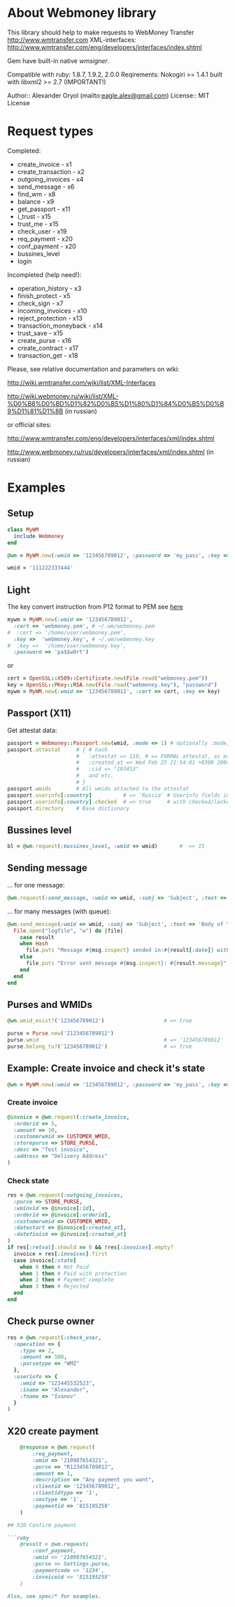 # About Webmoney library

This library should help to make requests to WebMoney Transfer http://www.wmtransfer.com
XML-interfaces: http://www.wmtransfer.com/eng/developers/interfaces/index.shtml

Gem have built-in native *wmsigner*.

Compatible with ruby: 1.8.7, 1.9.2, 2.0.0
Reqirements: Nokogiri >= 1.4.1 built with libxml2 >= 2.7 (IMPORTANT!)

Author::    Alexander Oryol (mailto:eagle.alex@gmail.com)
License::   MIT License

# Request types

Completed:

* create_invoice     - x1
* create_transaction - x2
* outgoing_invoices  - x4
* send_message       - x6
* find_wm            - x8
* balance            - x9
* get_passport       - x11
* i_trust            - x15
* trust_me           - x15
* check_user         - x19
* req_payment        - x20
* conf_payment       - x20
* bussines_level
* login

Incompleted (help need!):

* operation_history  - x3
* finish_protect     - x5
* check_sign         - x7
* incoming_invoices  - x10
* reject_protection  - x13
* transaction_moneyback - x14
* trust_save            - x15
* create_purse          - x16
* create_contract       - x17
* transaction_get       - x18


Please, see relative documentation and parameters on wiki:

http://wiki.wmtransfer.com/wiki/list/XML-Interfaces

http://wiki.webmoney.ru/wiki/list/XML-%D0%B8%D0%BD%D1%82%D0%B5%D1%80%D1%84%D0%B5%D0%B9%D1%81%D1%8B (in russian)

or official sites:

http://www.wmtransfer.com/eng/developers/interfaces/xml/index.shtml

http://www.webmoney.ru/rus/developers/interfaces/xml/index.shtml (in russian)

# Examples

## Setup

```ruby
class MyWM
  include Webmoney
end
```

```ruby
@wm = MyWM.new(:wmid => '123456789012', :password => 'my_pass', :key => 'gQABAIR6...2cC8FZTyKyjBM=')

wmid = '111222333444'
```

## Light

The key convert instruction from P12 format to PEM see [here](http://wiki.webmoney.ru/projects/webmoney/wiki/konvertatsiya_klyuchey_wm_keeper_light_v_pem_format)

```ruby
mywm = MyWM.new(:wmid => '123456789012',
  :cert => 'webmoney.pem', # ~/.wm/webmoney.pem
#  :cert => '/home/user/webmoney.pem',
  :key =>  'webmoney.key', # ~/.wm/webmoney.key
#  :key =>  '/home/user/webmoney.key',
  :password => 'pa$$w0rt')
```
or

```ruby
cert = OpenSSL::X509::Certificate.new(File.read("webmoney.pem"))
key = OpenSSL::PKey::RSA.new(File.read("webmoney.key"), "password")
mywm = MyWM.new(:wmid => '123456789012', :cert => cert, :key => key)
```

## Passport (X11)

Get attestat data:

```ruby
passport = Webmoney::Passport.new(wmid, :mode => 1) # optionally :mode, :dict, :info
passport.attestat     # { # hash
                      #   :attestat => 110, # == FORMAL attestat, as example
                      #   :created_at => Wed Feb 25 21:54:01 +0300 2004 # Time object
                      #   :cid => "103453"
                      #   and etc.
                      # }
passport.wmids        # All wmids attached to the attestat
passport.userinfo[:country]          # => 'Russia' # Userinfo fields in string context
passport.userinfo[:country].checked  # => true     # with checked/locked attribute
passport.directory    # Base dictionary
```

## Bussines level

```ruby
bl = @wm.request(:bussines_level, :wmid => wmid)       #  => 15
```

## Sending message

... for one message:

```ruby
@wm.request(:send_message, :wmid => wmid, :subj => 'Subject', :text => 'Body of \<b>message\</b>')
```

... for many messages (with queue):

```ruby
@wm.send_message(:wmid => wmid, :subj => 'Subject', :text => 'Body of \<b>message\</b>') do |msg, result|
  File.open("logfile", "w") do |file|
    case result
    when Hash
      file.puts "Message #{msg.inspect} sended in:#{result[:date]} with id:#{result[:id]}"
    else
      file.puts "Error sent message #{msg.inspect}: #{result.message}"
    end
  end
end
```

## Purses and WMIDs

```ruby
@wm.wmid_exist?('123456789012')                   # => true

purse = Purse.new('Z123456789012')
purse.wmid                                        # => '123456789012'
purse.belong_to?('123456789012')                  # => true
```

## Example: Create invoice and check it's state

```ruby
@wm = MyWM.new(:wmid => '123456789012', :password => 'my_pass', :key => 'gQABAIR6...2cC8FZTyKyjBM=')
```

### Create invoice

```ruby
@invoice = @wm.request(:create_invoice,
  :orderid => 5,
  :amount => 10,
  :customerwmid => CUSTOMER_WMID,
  :storepurse => STORE_PURSE,
  :desc => "Test invoice",
  :address => "Delivery Address"
)
```

### Check state

```ruby
res = @wm.request(:outgoing_invoices,
  :purse => STORE_PURSE,
  :wminvid => @invoice[:id],
  :orderid => @invoice[:orderid],
  :customerwmid => CUSTOMER_WMID,
  :datestart => @invoice[:created_at],
  :datefinish => @invoice[:created_at]
)
if res[:retval].should == 0 && !res[:invoices].empty?
  invoice = res[:invoices].first
  case invoice[:state]
    when 0 then # Not Paid
    when 1 then # Paid with protection
    when 2 then # Payment complete
    when 3 then # Rejected
  end
end
```

## Check purse owner

```ruby
res = @wm.request(:check_user,
  :operation => {
    :type => 2,
    :amount => 100,
    :pursetype => "WMZ"
  },
  :userinfo => {
    :wmid => "123445532523",
    :iname => "Alexander",
    :fname => "Ivanov"
  }
)
```


## X20 create payment

```ruby
    @response = @wm.request(
        :req_payment,
        :wmid => '210987654321',
        :purse => "R123456789012",
        :amount => 1,
        :description => "Any payment you want",
        :clientid => '123456789012',
        :clientidtype => '1',
        :smstype => '1',
        :paymentid => '815195258'
    )

## X20 Confirm payment

```ruby
    @result = @wm.request(
        :conf_payment,
        :wmid => '210987654321',
        :purse => Settings.purse,
        :paymentcode => '1234',
        :invoiceid => '815195258'
    )
    
Also, see spec/* for examples.



